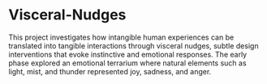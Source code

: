 # Visceral-Nudges
This project investigates how intangible human experiences can be translated into tangible interactions through visceral nudges, subtle design interventions that evoke instinctive and emotional responses. The early phase explored an emotional terrarium where natural elements such as light, mist, and thunder represented joy, sadness, and anger. 
